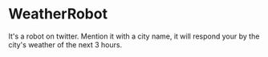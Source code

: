 # WeatherRobot
It's a robot on twitter. Mention it with a city name, it will respond your by the city's weather of the next 3 hours.
